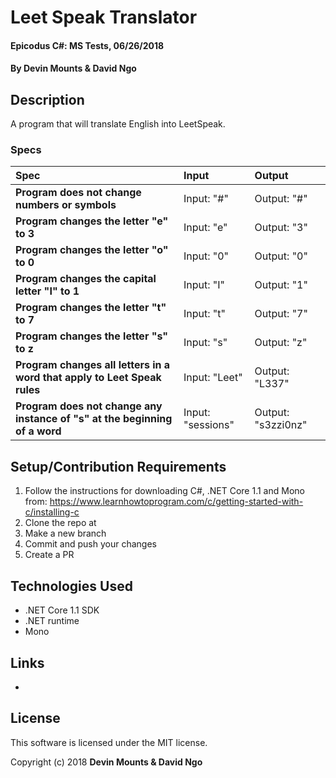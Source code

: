 # Leet Speak Translator

#### Epicodus C#: MS Tests, 06/26/2018

#### By Devin Mounts & David Ngo

## Description

A program that will translate English into LeetSpeak.

### Specs
| Spec | Input | Output |
| :-------------     | :------------- | :------------- |
| **Program does not change numbers or symbols**| Input: "#" | Output: "#" |
| **Program changes the letter "e" to 3**| Input: "e" | Output: "3" |
| **Program changes the letter "o" to 0**| Input: "0" | Output: "0" |
| **Program changes the capital letter "I" to 1**| Input: "I" | Output: "1" |
| **Program changes the letter "t" to 7**| Input: "t" | Output: "7" |
| **Program changes the letter "s" to z**| Input: "s" | Output: "z" |
| **Program changes all letters in a word that apply to Leet Speak rules**| Input: "Leet" | Output: "L337" |
| **Program does not change any instance of "s" at the beginning of a word**| Input: "sessions" | Output: "s3zzi0nz" |


## Setup/Contribution Requirements

1. Follow the instructions for downloading C#, .NET Core 1.1 and Mono from: https://www.learnhowtoprogram.com/c/getting-started-with-c/installing-c
1. Clone the repo at
1. Make a new branch
1. Commit and push your changes
1. Create a PR

## Technologies Used

* .NET Core 1.1 SDK
* .NET runtime
* Mono

## Links

*

## License

This software is licensed under the MIT license.

Copyright (c) 2018 **Devin Mounts & David Ngo**
